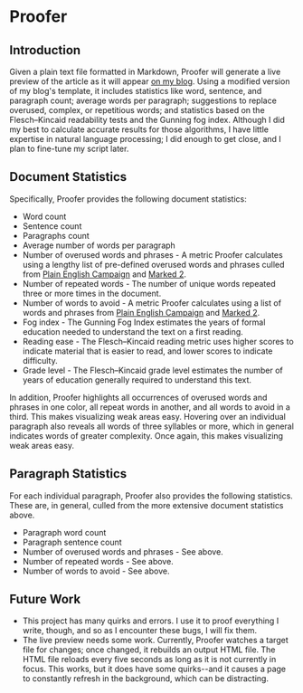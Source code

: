 Proofer
=======

## Introduction

Given a plain text file formatted in Markdown, Proofer will generate a live preview of the article as it will appear [on my blog](http://zacs.site/blog.html). Using a modified version of my blog's template, it includes statistics like word, sentence, and paragraph count; average words per paragraph; suggestions to replace overused, complex, or repetitious words; and statistics based on the Flesch–Kincaid readability tests and the Gunning fog index. Although I did my best to calculate accurate results for those algorithms, I have little expertise in natural language processing; I did enough to get close, and I plan to fine-tune my script later.

## Document Statistics

Specifically, Proofer provides the following document statistics:

* Word count
* Sentence count
* Paragraphs count
* Average number of words per paragraph
* Number of overused words and phrases - A metric Proofer calculates using a lengthy list of pre-defined overused words and phrases culled from [Plain English Campaign](http://www.plainenglish.co.uk/) and [Marked 2](http://marked2app.com/).
* Number of repeated words - The number of unique words repeated three or more times in the document.
* Number of words to avoid - A metric Proofer calculates using a list of words and phrases from [Plain English Campaign](http://www.plainenglish.co.uk/) and [Marked 2](http://marked2app.com/).
* Fog index - The Gunning Fog Index estimates the years of formal education needed to understand the text on a first reading.
* Reading ease - The Flesch–Kincaid reading metric uses higher scores to indicate material that is easier to read, and lower scores to indicate difficulty.
* Grade level - The Flesch–Kincaid grade level estimates the number of years of education generally required to understand this text.

In addition, Proofer highlights all occurrences of overused words and phrases in one color, all repeat words in another, and all words to avoid in a third. This makes visualizing weak areas easy. Hovering over an individual paragraph also reveals all words of three syllables or more, which in general indicates words of greater complexity. Once again, this makes visualizing weak areas easy. 

## Paragraph Statistics

For each individual paragraph, Proofer also provides the following statistics. These are, in general, culled from the more extensive document statistics above.

* Paragraph word count
* Paragraph sentence count
* Number of overused words and phrases - See above.
* Number of repeated words - See above.
* Number of words to avoid - See above.

## Future Work

* This project has many quirks and errors. I use it to proof everything I write, though, and so as I encounter these bugs, I will fix them. 
* The live preview needs some work. Currently, Proofer watches a target file for changes; once changed, it rebuilds an output HTML file. The HTML file reloads every five seconds as long as it is not currently in focus. This works, but it does have some quirks--and it causes a page to constantly refresh in the background, which can be distracting.